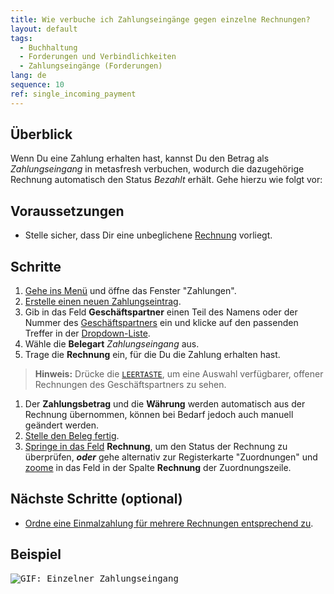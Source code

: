 ```yaml
---
title: Wie verbuche ich Zahlungseingänge gegen einzelne Rechnungen?
layout: default
tags:
  - Buchhaltung
  - Forderungen und Verbindlichkeiten
  - Zahlungseingänge (Forderungen)
lang: de
sequence: 10
ref: single_incoming_payment
---
```


## Überblick
Wenn Du eine Zahlung erhalten hast, kannst Du den Betrag als *Zahlungseingang* in metasfresh verbuchen, wodurch die dazugehörige Rechnung automatisch den Status *Bezahlt* erhält. Gehe hierzu wie folgt vor:

## Voraussetzungen
- Stelle sicher, dass Dir eine unbeglichene [Rechnung](Zu_Auftrag_Rechnung_erstellen) vorliegt.

## Schritte
1. [Gehe ins Menü](Menu) und öffne das Fenster "Zahlungen".
1. [Erstelle einen neuen Zahlungseintrag](Neuer_Datensatz_Fenster_Webui).
1. Gib in das Feld **Geschäftspartner** einen Teil des Namens oder der Nummer des [Geschäftspartners](Neuer_Geschaeftspartner) ein und klicke auf den passenden Treffer in der <a href="Keyboard_Shortcuts_Liste#dropdown" title="Dynamisches Suchfeld (Autocomplete)">Dropdown-Liste</a>.
1. Wähle die **Belegart** *Zahlungseingang* aus.
1. Trage die **Rechnung** ein, für die Du die Zahlung erhalten hast.
 >**Hinweis:** Drücke die [`LEERTASTE`](Keyboard_Shortcuts_Liste), um eine Auswahl verfügbarer, offener Rechnungen des Geschäftspartners zu sehen.

1. Der **Zahlungsbetrag** und die **Währung** werden automatisch aus der Rechnung übernommen, können bei Bedarf jedoch auch manuell geändert werden.
1. [Stelle den Beleg fertig](BelegverarbeitungFertigstellen).
1. [Springe in das Feld](Springezu) **Rechnung**, um den Status der Rechnung zu überprüfen, ***oder*** gehe alternativ zur Registerkarte "Zuordnungen" und [zoome](Zoomen_in_Tabellenfeld) in das Feld in der Spalte **Rechnung** der Zuordnungszeile.

## Nächste Schritte (optional)
- [Ordne eine Einmalzahlung für mehrere Rechnungen entsprechend zu](Zahlungseingaenge_manuelle_Zuordnung).

## Beispiel
<kbd><img src="assets/Einzelner_Zahlungseingang.gif" alt="GIF: Einzelner Zahlungseingang"></kbd>
